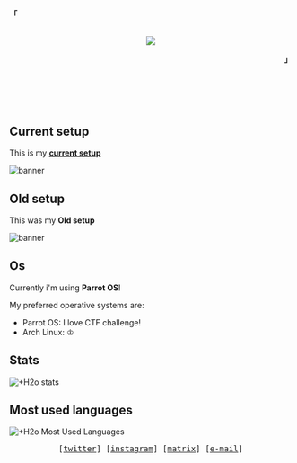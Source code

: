 <!-- Xh4hn Aesthetic GitHub Profile -->
<div align="justify">

<!-- Profile -->
<p align="left"><strong><samp>「</samp></strong></p>
  <p align="center">
    <samp>
      <br>
        <image src="https://readme-typing-svg.herokuapp.com?font=Iosevka&duration=7000&size=15&color=6791c9&pause=1000&width=590&height=40&lines=~+%3E+.%2Fusr%2Fbin%2Fwhoami+%3E+I'm+%2BH2o%2C+an+Enthusiastic+and+CTF+player+♔">      
      <br>
    </samp>
  </p>
<p align="right"><strong><samp>」</samp></strong></p>

<br>

<h2></h2><br>

## Current setup

This is my [**current setup**](https://github.com/mazh2o/Dotfiles)

![banner](https://raw.githubusercontent.com/mazh2o/mazh2o/main/vault/setup-current.png)

## Old setup

This was my **Old setup**

![banner](https://raw.githubusercontent.com/mazh2o/mazh2o/main/vault/setup-old.png)
  
  
## Os

Currently i'm using **Parrot OS**! 

My preferred operative systems are:

- Parrot OS: I love CTF challenge!
- Arch Linux: ♔

## Stats

![+H2o stats](https://github-readme-stats.vercel.app/api?username=mazh2o&show_icons=true&theme=react&include_all_commits=true)  
  

## Most used languages

![+H2o Most Used Languages](https://github-readme-stats.vercel.app/api/top-langs/?username=mazh2o&theme=react&layout=compact&hide=HTML)


<!-- Contact Me -->
<p align="center">
  <samp>
    [<a href="#">twitter</a>]
    [<a href="#">instagram</a>]
    [<a href="#">matrix</a>]
    [<a href="#">e-mail</a>]
  </samp>
</p>




